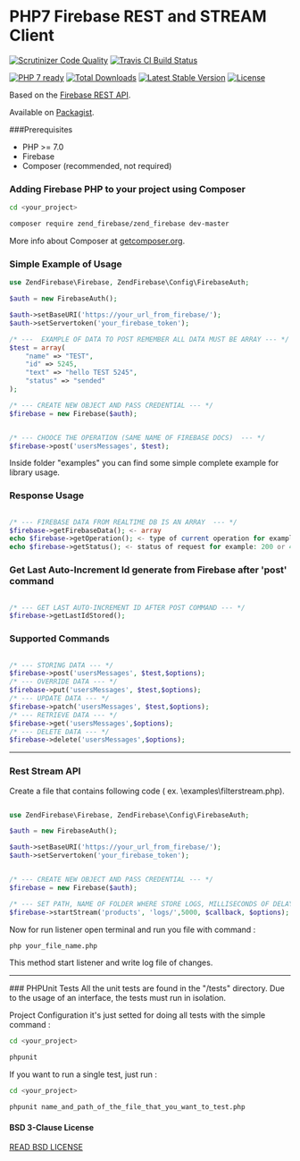 # PHP7 Firebase REST and STREAM Client

[![Scrutinizer Code Quality](https://scrutinizer-ci.com/g/Samuel18/zend_Firebase/badges/quality-score.png?b=master)](https://scrutinizer-ci.com/g/Samuel18/zend_Firebase/?branch=master)
[![Travis CI Build Status](https://travis-ci.org/samuel20miglia/zend_Firebase.svg?branch=master)](https://travis-ci.org/Samuel18/zend_Firebase)

[![PHP 7 ready](http://php7ready.timesplinter.ch/samuel20miglia/zend_Firebase/badge.svg)](https://travis-ci.org/Samuel18/zend_Firebase)
[![Total Downloads](https://poser.pugx.org/zend_firebase/zend_firebase/downloads)](https://packagist.org/packages/zend_firebase/zend_firebase)
[![Latest Stable Version](https://poser.pugx.org/zend_firebase/zend_firebase/v/stable)](https://packagist.org/packages/zend_firebase/zend_firebase)
[![License](https://poser.pugx.org/zend_firebase/zend_firebase/license)](https://packagist.org/packages/zend_firebase/zend_firebase)

Based on the [Firebase REST API](https://firebase.google.com/docs/reference/rest/database/).

Available on [Packagist](https://packagist.org/packages/zend_firebase/zend_firebase).

###Prerequisites
- PHP >= 7.0
- Firebase 
- Composer (recommended, not required)

### Adding Firebase PHP to your project using Composer

```bash
cd <your_project>

composer require zend_firebase/zend_firebase dev-master
```

More info about Composer at [getcomposer.org](http://getcomposer.org).

### Simple Example of Usage
```php
use ZendFirebase\Firebase, ZendFirebase\Config\FirebaseAuth;

$auth = new FirebaseAuth();

$auth->setBaseURI('https://your_url_from_firebase/');
$auth->setServertoken('your_firebase_token');

/* ---  EXAMPLE OF DATA TO POST REMEMBER ALL DATA MUST BE ARRAY --- */
$test = array(
    "name" => "TEST",
    "id" => 5245,
    "text" => "hello TEST 5245",
    "status" => "sended"
);

/* --- CREATE NEW OBJECT AND PASS CREDENTIAL --- */
$firebase = new Firebase($auth);


/* --- CHOOCE THE OPERATION (SAME NAME OF FIREBASE DOCS)  --- */
$firebase->post('usersMessages', $test);
```
Inside folder "examples" you can find some simple complete example for library usage. 

### Response Usage
```php

/* --- FIREBASE DATA FROM REALTIME DB IS AN ARRAY  --- */
$firebase->getFirebaseData(); <- array
echo $firebase->getOperation(); <- type of current operation for example: GET or POST etc...
echo $firebase->getStatus(); <- status of request for example: 200 or 400 or 500
```
### Get Last Auto-Increment Id generate from Firebase after 'post' command
```php

/* --- GET LAST AUTO-INCREMENT ID AFTER POST COMMAND --- */
$firebase->getLastIdStored();

```

### Supported Commands
```php

/* --- STORING DATA --- */
$firebase->post('usersMessages', $test,$options); 
/* --- OVERRIDE DATA --- */
$firebase->put('usersMessages', $test,$options);
/* --- UPDATE DATA --- */
$firebase->patch('usersMessages', $test,$options);
/* --- RETRIEVE DATA --- */
$firebase->get('usersMessages',$options);
/* --- DELETE DATA --- */
$firebase->delete('usersMessages',$options);
```
<hr/>

### Rest Stream API

Create a file that contains following code ( ex. \examples\filterstream.php). 

```php

use ZendFirebase\Firebase, ZendFirebase\Config\FirebaseAuth;

$auth = new FirebaseAuth();

$auth->setBaseURI('https://your_url_from_firebase/');
$auth->setServertoken('your_firebase_token');


/* --- CREATE NEW OBJECT AND PASS CREDENTIAL --- */
$firebase = new Firebase($auth);

/* --- SET PATH, NAME OF FOLDER WHERE STORE LOGS, MILLISECONDS OF DELAY BETWEEN NEW REQUEST, CALLBACK FUNCTION AND ARRAY OPTIONS --- */
$firebase->startStream('products', 'logs/',5000, $callback, $options);
```

Now for run listener open terminal and run you file with command : 
```bash
php your_file_name.php
```

This method start listener and write log file of changes.

<hr/>
### PHPUnit Tests
All the unit tests are found in the "/tests" directory.
Due to the usage of an interface, the tests must run in isolation.

Project Configuration it's just setted for doing all tests with the simple command : 

```bash
cd <your_project>

phpunit
```

If you want to run a single test, just run :
```bash
cd <your_project>

phpunit name_and_path_of_the_file_that_you_want_to_test.php
```

#### BSD 3-Clause License

[READ BSD LICENSE](LICENSE)
